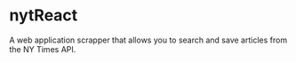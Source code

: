 # nytReact

A web application scrapper that allows you to search and save articles from the NY Times API.
